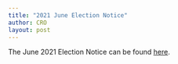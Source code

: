 ```yaml
---
title: "2021 June Election Notice"
author: CRO
layout: post
---
```


The June 2021 Election Notice can be found <a href="https://drive.google.com/file/d/1j5gzllLJYa7akmeqwhkECtCM006RnPv4/view?usp=sharing">here</a>.